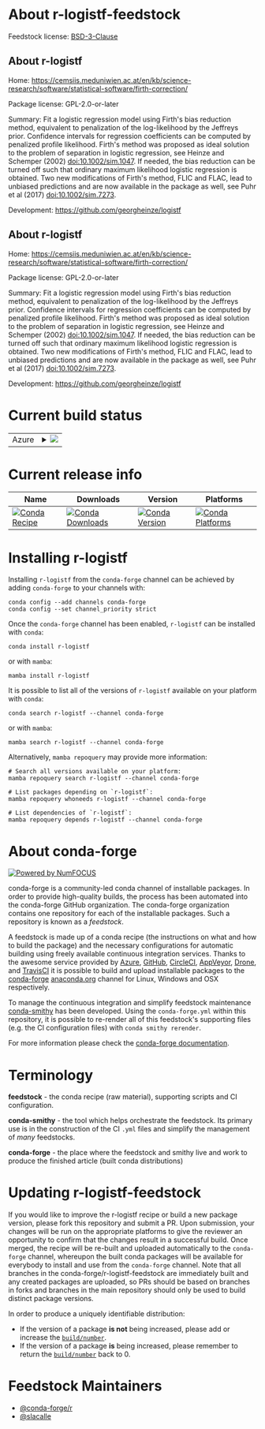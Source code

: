 About r-logistf-feedstock
=========================

Feedstock license: [BSD-3-Clause](https://github.com/conda-forge/r-logistf-feedstock/blob/main/LICENSE.txt)


About r-logistf
---------------

Home: https://cemsiis.meduniwien.ac.at/en/kb/science-research/software/statistical-software/firth-correction/

Package license: GPL-2.0-or-later

Summary: Fit a logistic regression model using Firth's bias reduction method, equivalent to penalization of the log-likelihood by the Jeffreys prior. Confidence intervals for regression coefficients can be computed by penalized profile likelihood. Firth's method was proposed as ideal solution to the problem of separation in logistic regression, see Heinze and Schemper (2002) <doi:10.1002/sim.1047>. If needed, the bias reduction can be turned off such that ordinary maximum likelihood logistic regression is obtained. Two new modifications of Firth's method, FLIC and FLAC, lead to unbiased predictions and are now available in the package as well, see Puhr et al (2017) <doi:10.1002/sim.7273>.

Development: https://github.com/georgheinze/logistf

About r-logistf
---------------

Home: https://cemsiis.meduniwien.ac.at/en/kb/science-research/software/statistical-software/firth-correction/

Package license: GPL-2.0-or-later

Summary: Fit a logistic regression model using Firth's bias reduction method, equivalent to penalization of the log-likelihood by the Jeffreys prior. Confidence intervals for regression coefficients can be computed by penalized profile likelihood. Firth's method was proposed as ideal solution to the problem of separation in logistic regression, see Heinze and Schemper (2002) <doi:10.1002/sim.1047>. If needed, the bias reduction can be turned off such that ordinary maximum likelihood logistic regression is obtained. Two new modifications of Firth's method, FLIC and FLAC, lead to unbiased predictions and are now available in the package as well, see Puhr et al (2017) <doi:10.1002/sim.7273>.

Development: https://github.com/georgheinze/logistf

Current build status
====================


<table>
    
  <tr>
    <td>Azure</td>
    <td>
      <details>
        <summary>
          <a href="https://dev.azure.com/conda-forge/feedstock-builds/_build/latest?definitionId=5757&branchName=main">
            <img src="https://dev.azure.com/conda-forge/feedstock-builds/_apis/build/status/r-logistf-feedstock?branchName=main">
          </a>
        </summary>
        <table>
          <thead><tr><th>Variant</th><th>Status</th></tr></thead>
          <tbody><tr>
              <td>linux_64_r_base4.3</td>
              <td>
                <a href="https://dev.azure.com/conda-forge/feedstock-builds/_build/latest?definitionId=5757&branchName=main">
                  <img src="https://dev.azure.com/conda-forge/feedstock-builds/_apis/build/status/r-logistf-feedstock?branchName=main&jobName=linux&configuration=linux%20linux_64_r_base4.3" alt="variant">
                </a>
              </td>
            </tr><tr>
              <td>linux_64_r_base4.4</td>
              <td>
                <a href="https://dev.azure.com/conda-forge/feedstock-builds/_build/latest?definitionId=5757&branchName=main">
                  <img src="https://dev.azure.com/conda-forge/feedstock-builds/_apis/build/status/r-logistf-feedstock?branchName=main&jobName=linux&configuration=linux%20linux_64_r_base4.4" alt="variant">
                </a>
              </td>
            </tr><tr>
              <td>linux_aarch64_r_base4.3</td>
              <td>
                <a href="https://dev.azure.com/conda-forge/feedstock-builds/_build/latest?definitionId=5757&branchName=main">
                  <img src="https://dev.azure.com/conda-forge/feedstock-builds/_apis/build/status/r-logistf-feedstock?branchName=main&jobName=linux&configuration=linux%20linux_aarch64_r_base4.3" alt="variant">
                </a>
              </td>
            </tr><tr>
              <td>linux_aarch64_r_base4.4</td>
              <td>
                <a href="https://dev.azure.com/conda-forge/feedstock-builds/_build/latest?definitionId=5757&branchName=main">
                  <img src="https://dev.azure.com/conda-forge/feedstock-builds/_apis/build/status/r-logistf-feedstock?branchName=main&jobName=linux&configuration=linux%20linux_aarch64_r_base4.4" alt="variant">
                </a>
              </td>
            </tr><tr>
              <td>linux_ppc64le_r_base4.3</td>
              <td>
                <a href="https://dev.azure.com/conda-forge/feedstock-builds/_build/latest?definitionId=5757&branchName=main">
                  <img src="https://dev.azure.com/conda-forge/feedstock-builds/_apis/build/status/r-logistf-feedstock?branchName=main&jobName=linux&configuration=linux%20linux_ppc64le_r_base4.3" alt="variant">
                </a>
              </td>
            </tr><tr>
              <td>linux_ppc64le_r_base4.4</td>
              <td>
                <a href="https://dev.azure.com/conda-forge/feedstock-builds/_build/latest?definitionId=5757&branchName=main">
                  <img src="https://dev.azure.com/conda-forge/feedstock-builds/_apis/build/status/r-logistf-feedstock?branchName=main&jobName=linux&configuration=linux%20linux_ppc64le_r_base4.4" alt="variant">
                </a>
              </td>
            </tr><tr>
              <td>osx_64_r_base4.3</td>
              <td>
                <a href="https://dev.azure.com/conda-forge/feedstock-builds/_build/latest?definitionId=5757&branchName=main">
                  <img src="https://dev.azure.com/conda-forge/feedstock-builds/_apis/build/status/r-logistf-feedstock?branchName=main&jobName=osx&configuration=osx%20osx_64_r_base4.3" alt="variant">
                </a>
              </td>
            </tr><tr>
              <td>osx_64_r_base4.4</td>
              <td>
                <a href="https://dev.azure.com/conda-forge/feedstock-builds/_build/latest?definitionId=5757&branchName=main">
                  <img src="https://dev.azure.com/conda-forge/feedstock-builds/_apis/build/status/r-logistf-feedstock?branchName=main&jobName=osx&configuration=osx%20osx_64_r_base4.4" alt="variant">
                </a>
              </td>
            </tr><tr>
              <td>osx_arm64_r_base4.3</td>
              <td>
                <a href="https://dev.azure.com/conda-forge/feedstock-builds/_build/latest?definitionId=5757&branchName=main">
                  <img src="https://dev.azure.com/conda-forge/feedstock-builds/_apis/build/status/r-logistf-feedstock?branchName=main&jobName=osx&configuration=osx%20osx_arm64_r_base4.3" alt="variant">
                </a>
              </td>
            </tr><tr>
              <td>osx_arm64_r_base4.4</td>
              <td>
                <a href="https://dev.azure.com/conda-forge/feedstock-builds/_build/latest?definitionId=5757&branchName=main">
                  <img src="https://dev.azure.com/conda-forge/feedstock-builds/_apis/build/status/r-logistf-feedstock?branchName=main&jobName=osx&configuration=osx%20osx_arm64_r_base4.4" alt="variant">
                </a>
              </td>
            </tr><tr>
              <td>win_64_r_base4.3</td>
              <td>
                <a href="https://dev.azure.com/conda-forge/feedstock-builds/_build/latest?definitionId=5757&branchName=main">
                  <img src="https://dev.azure.com/conda-forge/feedstock-builds/_apis/build/status/r-logistf-feedstock?branchName=main&jobName=win&configuration=win%20win_64_r_base4.3" alt="variant">
                </a>
              </td>
            </tr><tr>
              <td>win_64_r_base4.4</td>
              <td>
                <a href="https://dev.azure.com/conda-forge/feedstock-builds/_build/latest?definitionId=5757&branchName=main">
                  <img src="https://dev.azure.com/conda-forge/feedstock-builds/_apis/build/status/r-logistf-feedstock?branchName=main&jobName=win&configuration=win%20win_64_r_base4.4" alt="variant">
                </a>
              </td>
            </tr>
          </tbody>
        </table>
      </details>
    </td>
  </tr>
</table>

Current release info
====================

| Name | Downloads | Version | Platforms |
| --- | --- | --- | --- |
| [![Conda Recipe](https://img.shields.io/badge/recipe-r--logistf-green.svg)](https://anaconda.org/conda-forge/r-logistf) | [![Conda Downloads](https://img.shields.io/conda/dn/conda-forge/r-logistf.svg)](https://anaconda.org/conda-forge/r-logistf) | [![Conda Version](https://img.shields.io/conda/vn/conda-forge/r-logistf.svg)](https://anaconda.org/conda-forge/r-logistf) | [![Conda Platforms](https://img.shields.io/conda/pn/conda-forge/r-logistf.svg)](https://anaconda.org/conda-forge/r-logistf) |

Installing r-logistf
====================

Installing `r-logistf` from the `conda-forge` channel can be achieved by adding `conda-forge` to your channels with:

```
conda config --add channels conda-forge
conda config --set channel_priority strict
```

Once the `conda-forge` channel has been enabled, `r-logistf` can be installed with `conda`:

```
conda install r-logistf
```

or with `mamba`:

```
mamba install r-logistf
```

It is possible to list all of the versions of `r-logistf` available on your platform with `conda`:

```
conda search r-logistf --channel conda-forge
```

or with `mamba`:

```
mamba search r-logistf --channel conda-forge
```

Alternatively, `mamba repoquery` may provide more information:

```
# Search all versions available on your platform:
mamba repoquery search r-logistf --channel conda-forge

# List packages depending on `r-logistf`:
mamba repoquery whoneeds r-logistf --channel conda-forge

# List dependencies of `r-logistf`:
mamba repoquery depends r-logistf --channel conda-forge
```


About conda-forge
=================

[![Powered by
NumFOCUS](https://img.shields.io/badge/powered%20by-NumFOCUS-orange.svg?style=flat&colorA=E1523D&colorB=007D8A)](https://numfocus.org)

conda-forge is a community-led conda channel of installable packages.
In order to provide high-quality builds, the process has been automated into the
conda-forge GitHub organization. The conda-forge organization contains one repository
for each of the installable packages. Such a repository is known as a *feedstock*.

A feedstock is made up of a conda recipe (the instructions on what and how to build
the package) and the necessary configurations for automatic building using freely
available continuous integration services. Thanks to the awesome service provided by
[Azure](https://azure.microsoft.com/en-us/services/devops/), [GitHub](https://github.com/),
[CircleCI](https://circleci.com/), [AppVeyor](https://www.appveyor.com/),
[Drone](https://cloud.drone.io/welcome), and [TravisCI](https://travis-ci.com/)
it is possible to build and upload installable packages to the
[conda-forge](https://anaconda.org/conda-forge) [anaconda.org](https://anaconda.org/)
channel for Linux, Windows and OSX respectively.

To manage the continuous integration and simplify feedstock maintenance
[conda-smithy](https://github.com/conda-forge/conda-smithy) has been developed.
Using the ``conda-forge.yml`` within this repository, it is possible to re-render all of
this feedstock's supporting files (e.g. the CI configuration files) with ``conda smithy rerender``.

For more information please check the [conda-forge documentation](https://conda-forge.org/docs/).

Terminology
===========

**feedstock** - the conda recipe (raw material), supporting scripts and CI configuration.

**conda-smithy** - the tool which helps orchestrate the feedstock.
                   Its primary use is in the construction of the CI ``.yml`` files
                   and simplify the management of *many* feedstocks.

**conda-forge** - the place where the feedstock and smithy live and work to
                  produce the finished article (built conda distributions)


Updating r-logistf-feedstock
============================

If you would like to improve the r-logistf recipe or build a new
package version, please fork this repository and submit a PR. Upon submission,
your changes will be run on the appropriate platforms to give the reviewer an
opportunity to confirm that the changes result in a successful build. Once
merged, the recipe will be re-built and uploaded automatically to the
`conda-forge` channel, whereupon the built conda packages will be available for
everybody to install and use from the `conda-forge` channel.
Note that all branches in the conda-forge/r-logistf-feedstock are
immediately built and any created packages are uploaded, so PRs should be based
on branches in forks and branches in the main repository should only be used to
build distinct package versions.

In order to produce a uniquely identifiable distribution:
 * If the version of a package **is not** being increased, please add or increase
   the [``build/number``](https://docs.conda.io/projects/conda-build/en/latest/resources/define-metadata.html#build-number-and-string).
 * If the version of a package **is** being increased, please remember to return
   the [``build/number``](https://docs.conda.io/projects/conda-build/en/latest/resources/define-metadata.html#build-number-and-string)
   back to 0.

Feedstock Maintainers
=====================

* [@conda-forge/r](https://github.com/orgs/conda-forge/teams/r/)
* [@slacalle](https://github.com/slacalle/)


<!-- dummy commit to enable rerendering -->

